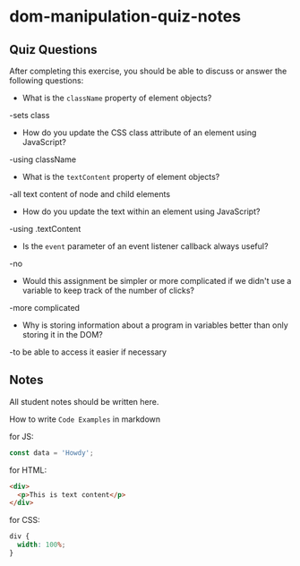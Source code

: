 # dom-manipulation-quiz-notes

## Quiz Questions

After completing this exercise, you should be able to discuss or answer the following questions:

- What is the `className` property of element objects?

-sets class

- How do you update the CSS class attribute of an element using JavaScript?

-using className

- What is the `textContent` property of element objects?

-all text content of node and child elements

- How do you update the text within an element using JavaScript?

-using .textContent

- Is the `event` parameter of an event listener callback always useful?

-no

- Would this assignment be simpler or more complicated if we didn't use a variable to keep track of the number of clicks?

-more complicated

- Why is storing information about a program in variables better than only storing it in the DOM?

-to be able to access it easier if necessary

## Notes

All student notes should be written here.

How to write `Code Examples` in markdown

for JS:

```javascript
const data = 'Howdy';
```

for HTML:

```html
<div>
  <p>This is text content</p>
</div>
```

for CSS:

```css
div {
  width: 100%;
}
```
